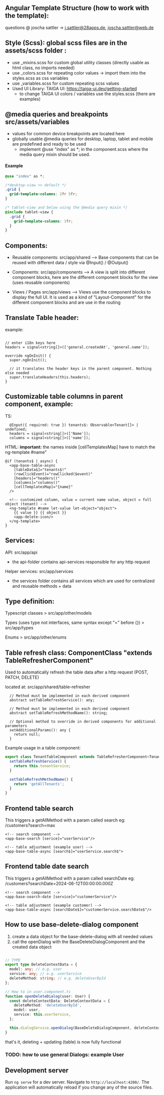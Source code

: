 ## Angular Template Structure (how to work with the template):

questions @ joscha sattler -> j.sattler@28apps.de, joscha.sattler@web.de

## Style (Scss): global scss files are in the assets/scss folder :

- use _mixins.scss for custom global utility classes (directly usable as html class, no imports needed)
- use _colors.scss for repeating color values -> import them into the styles.scss as css variables
- use _variables.scss for custom repeating scss values
- Used UI Library: TAIGA UI: https://taiga-ui.dev/getting-started
  - to change TAIGA UI colors / variables use the styles.scss (there are examples)

## @media queries and breakpoints src/assets/variables

- values for common device breakpoints are located here
- globally usable @media queries for desktop, laptop, tablet and mobile are predefined and ready to be used
  - implement @use "index" as *; in the component.scss where the media query mixin should be used.

#### Example

```css
@use "index" as *;

/*desktop-view >> default */
.grid {
  grid-template-columns: 2fr 5fr;
}

/* tablet-view and below using the @media query mixin */
@include tablet-view {
  .grid {
    grid-template-columns: 1fr;
  }
}
```

## Components:

- Reusable components: src/app/shared --> Base components that can be reused with different data / style via @Input() / @Output()

- Components: src/app/components --> A view is split into different component blocks, here are the different component blocks for the view (uses reusable components)

- Views / Pages src/app/views --> Views use the component blocks to display the full UI. It is used as a kind of "Layout-Component" for the different component blocks and are use in the routing

## Translate Table header:

example:

````

// enter i18n keys here
headers = signal<string[]>(['general.createdAt', 'general.name']);

override ngOnInit() {
  super.ngOnInit();
  
  // it translates the header keys in the parent component. Nothing else needed
  super.translateHeaders(this.headers);
}
````

## Customizable table columns in parent component, example:

TS:

```
  @Input({ required: true }) tenants$: Observable<Tenant[]> | undefined;
  headers = signal<string[]>(['Name']);
  columns = signal<string[]>(['name']);
```

HTML: **important:** the names inside  [cellTemplatesMap] have to match the ng-template #name"

```angular17html
@if (tenants$ | async) {
  <app-base-table-async
    [tableData$]="tenants$!"
    (rowClickEvent)="rowClicked($event)"
    [headers]="headers()"
    [columns]="columns()"
    [cellTemplatesMap]="{name}"
  />

  <!-- customized column, value = current name value, object = full object (tenant) -->
  <ng-template #name let-value let-object="object">
    {{ value }} {{ object }}
    <app-delete-icon/>
  </ng-template>
}
```

## Services:

API: src/app/api

- the api-folder contains api-services responsible for any http request

Helper services: src/app/services

- the services folder contains all services which are used for centralized and reusable methods + data

## Type definition:

Typescript classes >  src/app/other/models

Types (uses type not interfaces, same syntax except "=" before {}) >  src/app/types

Enums > src/app/other/enums

## Table refresh class: ComponentClass "extends TableRefresherComponent<Model>"

Used to automatically refresh the table data after a http request (POST, PATCH, DELETE)

located at: src/app/shared/table-refresher

````
  // Method must be implemented in each derived component
  abstract setTableRefreshService(): any;

  // Method must be implemented in each derived component
  abstract setTableRefreshMethodName(): string;

  // Optional method to override in derived components for additional parameters
  setAdditionalParams(): any {
    return null;
  }
````

Example usage in a table component:

````ts
export class TenantTableComponent extends TableRefresherComponent<Tenant> {
  setTableRefreshService() {
    return this.tenantService;
  }

  setTableRefreshMethodName() {
    return 'getAllTenants';
  }
}
````

## Frontend table search

This triggers a getAllMethod with a param called search eg: <br />
/customers?search=max

````angular2html
<!-- search component -->
<app-base-search [serice]="userService"/>

<!-- table adjustment (example user) -->
<app-base-table-async [search$]="userService.search$">
````

## Frontend table date search

This triggers a getAllMethod with a param called searchDate eg: <br />
/customers?searchDate=2024-06-12T00:00:00.000Z

````angular17html
<!-- search component -->
<app-base-search-date [service]="customerService"/>

<!-- table adjustment (example customer) -->
<app-base-table-async [searchDate$]="customerService.searchDate$"/>
````

## How to use base-delete-dialog component

1. create a data object for the base-delete-dialog with all needed values
2. call the openDialog with the BaseDeleteDialogComponent and the created data object

````ts

// TYPE
export type DeleteContextData = {
  model: any; // e.g. user 
  service: any; // e.g. userService
  deleteMethod: string; // e.g. deleteUserById
};

// How to in user.component.ts
function openDeleteDialog(user: User) {
  const deleteContextData: DeleteContextData = {
    deleteMethod: 'deleteUserById',
    model: user,
    service: this.userService,
  };

  this.dialogService.openDialog(BaseDeleteDialogComponent, deleteContextData);
}
````

that's it, deleting + updating (table) is now fully functional

### TODO: how to use general Dialogs: example User

## Development server

Run `ng serve` for a dev server. Navigate to `http://localhost:4200/`. The application will automatically reload if you change any of the source files.
